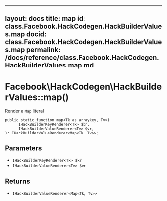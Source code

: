 
***

layout: docs
title: map
id: class.Facebook.HackCodegen.HackBuilderValues.map
docid: class.Facebook.HackCodegen.HackBuilderValues.map
permalink: /docs/reference/class.Facebook.HackCodegen.HackBuilderValues.map.md
---







# Facebook\\HackCodegen\\HackBuilderValues::map()




Render a ` Map ` literal




``` Hack
public static function map<Tk as arraykey, Tv>(
      IHackBuilderKeyRenderer<Tk> $kr,
      IHackBuilderValueRenderer<Tv> $vr,
): IHackBuilderValueRenderer<Map<Tk, Tv>>;
```




## Parameters




- ` IHackBuilderKeyRenderer<Tk> $kr `
- ` IHackBuilderValueRenderer<Tv> $vr `




## Returns




+ ` IHackBuilderValueRenderer<Map<Tk, Tv>> `